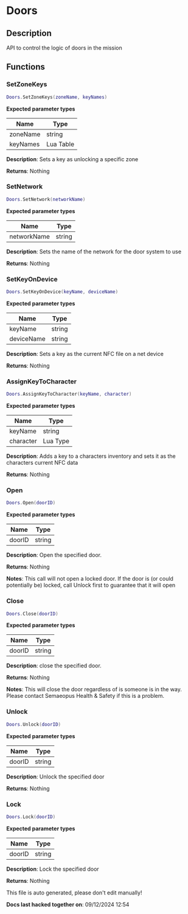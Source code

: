 Doors
=====

Description
-----------

API to control the logic of doors in the mission

Functions
---------

### SetZoneKeys

``` lua
Doors.SetZoneKeys(zoneName, keyNames)
```

**Expected parameter types**

| Name     | Type      |
|----------|-----------|
| zoneName | string    |
| keyNames | Lua Table |

**Description**: Sets a key as unlocking a specific zone

**Returns**: Nothing

### SetNetwork

``` lua
Doors.SetNetwork(networkName)
```

**Expected parameter types**

| Name        | Type   |
|-------------|--------|
| networkName | string |

**Description**: Sets the name of the network for the door system to use

**Returns**: Nothing

### SetKeyOnDevice

``` lua
Doors.SetKeyOnDevice(keyName, deviceName)
```

**Expected parameter types**

| Name       | Type   |
|------------|--------|
| keyName    | string |
| deviceName | string |

**Description**: Sets a key as the current NFC file on a net device

**Returns**: Nothing

### AssignKeyToCharacter

``` lua
Doors.AssignKeyToCharacter(keyName, character)
```

**Expected parameter types**

| Name      | Type     |
|-----------|----------|
| keyName   | string   |
| character | Lua Type |

**Description**: Adds a key to a characters inventory and sets it as the
characters current NFC data

**Returns**: Nothing

### Open

``` lua
Doors.Open(doorID)
```

**Expected parameter types**

| Name   | Type   |
|--------|--------|
| doorID | string |

**Description**: Open the specified door.

**Returns**: Nothing

**Notes**: This call will not open a locked door. If the door is (or
could potentially be) locked, call Unlock first to guarantee that it
will open

### Close

``` lua
Doors.Close(doorID)
```

**Expected parameter types**

| Name   | Type   |
|--------|--------|
| doorID | string |

**Description**: close the specified door.

**Returns**: Nothing

**Notes**: This will close the door regardless of is someone is in the
way. Please contact Semaeopus Health & Safety if this is a problem.

### Unlock

``` lua
Doors.Unlock(doorID)
```

**Expected parameter types**

| Name   | Type   |
|--------|--------|
| doorID | string |

**Description**: Unlock the specified door

**Returns**: Nothing

### Lock

``` lua
Doors.Lock(doorID)
```

**Expected parameter types**

| Name   | Type   |
|--------|--------|
| doorID | string |

**Description**: Lock the specified door

**Returns**: Nothing

This file is auto generated, please don't edit manually!

**Docs last hacked together on**: 09/12/2024 12:54
